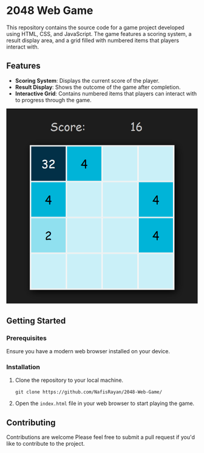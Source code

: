 # 2048 Web Game

This repository contains the source code for a game project developed using HTML, CSS, and JavaScript. The game features a scoring system, a result display area, and a grid filled with numbered items that players interact with.

## Features

- **Scoring System**: Displays the current score of the player.
- **Result Display**: Shows the outcome of the game after completion.
- **Interactive Grid**: Contains numbered items that players can interact with to progress through the game.

![alt text](https://github.com/NafisRayan/2048-Web-Game/blob/main/ss.png)

## Getting Started

### Prerequisites

Ensure you have a modern web browser installed on your device.

### Installation

1. Clone the repository to your local machine.
   ```
   git clone https://github.com/NafisRayan/2048-Web-Game/
   ```
2. Open the `index.html` file in your web browser to start playing the game.

## Contributing

Contributions are welcome Please feel free to submit a pull request if you'd like to contribute to the project.
